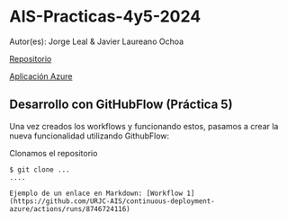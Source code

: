 # AIS-Practicas-4y5-2024

Autor(es): Jorge Leal & Javier Laureano Ochoa

[Repositorio](https://github.com/Javier8aa/ais-jl.ochoa-j.leal-2024-tbd)

[Aplicación Azure](http://nitflex-jljlo.westeurope.azurecontainer.io:8080/)

## Desarrollo con GitHubFlow (Práctica 5)

Una vez creados los workflows y funcionando estos, pasamos a crear la nueva funcionalidad utilizando GithubFlow:

Clonamos el repositorio

```
$ git clone ...
....

Ejemplo de un enlace en Markdown: [Workflow 1](https://github.com/URJC-AIS/continuous-deployment-azure/actions/runs/8746724116)